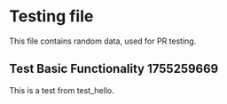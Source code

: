 # Testing file

This file contains random data, used for PR testing.


## Test Basic Functionality 1755259669

This is a test from test_hello.
